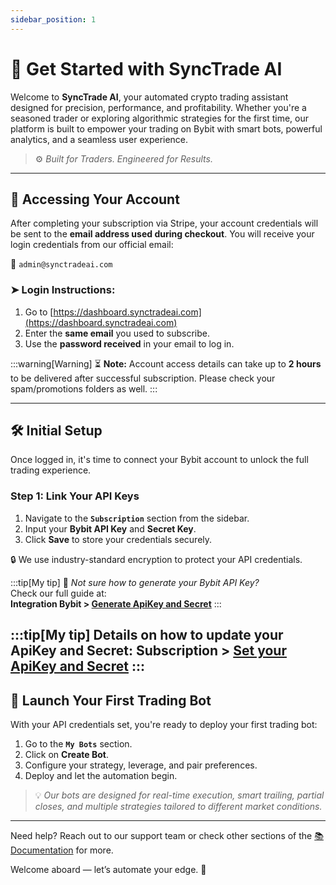 ```yaml
---
sidebar_position: 1
---
```


# 🚀 Get Started with SyncTrade AI

Welcome to **SyncTrade AI**, your automated crypto trading assistant designed for precision, performance, and profitability. Whether you're a seasoned trader or exploring algorithmic strategies for the first time, our platform is built to empower your trading on Bybit with smart bots, powerful analytics, and a seamless user experience.

> ⚙️ *Built for Traders. Engineered for Results.*

---

## 🔐 Accessing Your Account

After completing your subscription via Stripe, your account credentials will be sent to the **email address used during checkout**. You will receive your login credentials from our official email:

📧 `admin@synctradeai.com`

### ➤ Login Instructions:

1. Go to [https://dashboard.synctradeai.com](https://dashboard.synctradeai.com)
2. Enter the **same email** you used to subscribe.
3. Use the **password received** in your email to log in.

:::warning[Warning]
⏳ **Note:** Account access details can take up to **2 hours** to be delivered after successful subscription. Please check your spam/promotions folders as well.
:::

---

## 🛠️ Initial Setup

Once logged in, it's time to connect your Bybit account to unlock the full trading experience.

### Step 1: Link Your API Keys

1. Navigate to the **`Subscription`** section from the sidebar.
2. Input your **Bybit API Key** and **Secret Key**.
3. Click **Save** to store your credentials securely.

🔒 We use industry-standard encryption to protect your API credentials.

:::tip[My tip]
📘 *Not sure how to generate your Bybit API Key?*  
Check our full guide at:  
**Integration Bybit > [Generate ApiKey and Secret](/docs/Integration%20Bybit/generate-apikey.md)**
:::

:::tip[My tip]
Details on how to update your ApiKey and Secret:
**Subscription > [Set your ApiKey and Secret](/docs/Subscription/set-apikey-secret.md)**
:::
---

## 🤖 Launch Your First Trading Bot

With your API credentials set, you're ready to deploy your first trading bot:

1. Go to the **`My Bots`** section.
2. Click on **Create Bot**.
3. Configure your strategy, leverage, and pair preferences.
4. Deploy and let the automation begin.

> 💡 *Our bots are designed for real-time execution, smart trailing, partial closes, and multiple strategies tailored to different market conditions.*

---

Need help? Reach out to our support team or check other sections of the [📚 Documentation](https://docs.synctradeai.com) for more.

Welcome aboard — let’s automate your edge. 🚀
